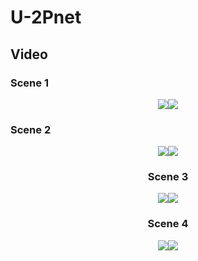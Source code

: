 # U-2Pnet

## Video

### Scene 1

<div align=center><img src="https://github.com/polwork/U-2Pnet/blob/main/Video/Viedeo1-Ori.gif" ><img src="https://github.com/polwork/U-2Pnet/blob/main/Video/Viedeo1-U2P.gif"><div>
  
<div align=left><div>
  
### Scene 2
  
<div align=center><img src="https://github.com/polwork/U-2Pnet/blob/main/Video/Viedeo1-Ori.gif" ><img src="https://github.com/polwork/U-2Pnet/blob/main/Video/Viedeo1-U2P.gif"><div>
  
### Scene 3

<div align=center><img src="https://github.com/polwork/U-2Pnet/blob/main/Video/Viedeo1-Ori.gif" ><img src="https://github.com/polwork/U-2Pnet/blob/main/Video/Viedeo1-U2P.gif"><div>
  
### Scene 4

<div align=center><img src="https://github.com/polwork/U-2Pnet/blob/main/Video/Viedeo1-Ori.gif" ><img src="https://github.com/polwork/U-2Pnet/blob/main/Video/Viedeo1-U2P.gif"><div>

